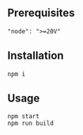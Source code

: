 ## Prerequisites

```
"node": ">=20V"
```

## Installation

```
npm i
```

## Usage

```
npm start
npm run build
```
